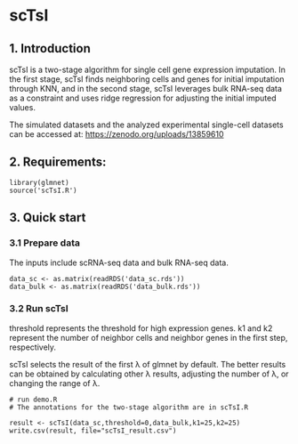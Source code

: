 # scTsI
## 1. Introduction
scTsI is a two-stage algorithm for single cell gene expression imputation. In the first stage, scTsI finds neighboring cells and genes for initial imputation through KNN, and in the second stage, scTsI leverages bulk RNA-seq data as a constraint and uses ridge regression for adjusting the initial imputed values.

The simulated datasets and the analyzed experimental single-cell datasets can be accessed at: https://zenodo.org/uploads/13859610

## 2. Requirements:
    library(glmnet)
    source('scTsI.R')
## 3. Quick start
### 3.1 Prepare data
The inputs include scRNA-seq data and bulk RNA-seq data. 

    data_sc <- as.matrix(readRDS('data_sc.rds'))
    data_bulk <- as.matrix(readRDS('data_bulk.rds'))
### 3.2 Run scTsI
threshold represents the threshold for high expression genes.
k1 and k2 represent the number of neighbor cells and neighbor genes in the first step, respectively.

scTsI selects the result of the first λ of glmnet by default. 
The better results can be obtained by calculating other λ results, adjusting the number of λ, or changing the range of λ.

    # run demo.R
    # The annotations for the two-stage algorithm are in scTsI.R
    
    result <- scTsI(data_sc,threshold=0,data_bulk,k1=25,k2=25)
    write.csv(result, file="scTsI_result.csv")
